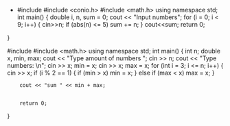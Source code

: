 - #include <iostream>
#include <conio.h>
#include <math.h>
using namespace std;
int main()
{
  double i,  n, sum = 0;
  cout << "Input numbers";
  for (i = 0; i < 9; i++)
  {
    cin>>n;
    if (abs(n) <= 5)
      sum += n;
  }
   cout<<sum;
  return 0;


}
             
             
             
             
#include <iostream>
#include <math.h>
using namespace std;
int main()
{
	int n;
	double x, min, max;
	cout << "Type amount of numbers "; cin >> n;
	cout << "Type numbers: \n";
	cin >> x;
	min = x;
	cin >> x;
	max = x;
	for (int i = 3; i <= n; i++)
	{
		cin >> x;
		if (i % 2 == 1)
		{
			if (min > x) min = x;
		}
		else
			if (max < x) max = x;
	}
	
		cout << "sum " << min + max;


		return 0;


	
	



}

